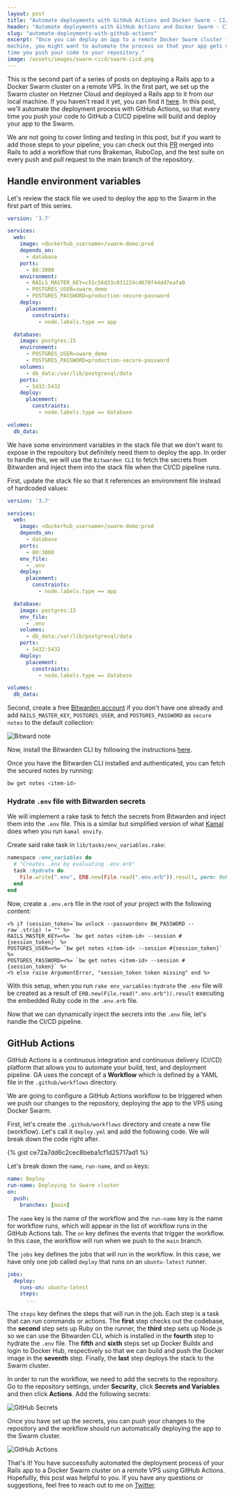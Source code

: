 ```yaml
---
layout: post
title: "Automate deployments with GitHub Actions and Docker Swarm - CI/CD"
header: "Automate deployments with GitHub Actions and Docker Swarm - CI/CD"
slug: "automate-deployments-with-github-actions"
excerpt: "Once you can deploy an app to a remote Docker Swarm cluster from your local
machine, you might want to automate the process so that your app gets deployed every
time you push your code to your repository."
image: /assets/images/swarm-cicd/swarm-cicd.png
---
```


This is the second part of a series of posts on deploying a Rails app to a Docker Swarm
cluster on a remote VPS. In the first part, we set up the Swarm cluster on
Hetzner Cloud and deployed a Rails app to it from our local machine. If you haven't read
it yet, you can find it [here](/deploy-rails-docker-swarm-hetzner). In this post, we'll
automate the  deployment process with GitHub Actions, so that every time you push your
code to GitHub a CI/CD pipeline will build and deploy your app to the Swarm.

We are not going to cover linting and testing in this post, but if you want to add those
steps to your pipeline, you can check out this [PR](https://github.com/rails/rails/pull/50508) merged into Rails to add a workflow
that runs Brakeman, RuboCop, and the test suite on every push and pull request to the
main branch of the repository.

## Handle environment variables

Let's review the stack file we used to deploy the app to the Swarm in the first part of
this series.

```yaml
version: '3.7'

services:
  web:
    image: <dockerhub_username>/swarm-demo:prod
    depends_on:
      - database
    ports:
      - 80:3000
    environment:
      - RAILS_MASTER_KEY=c51c56d33c031224c4678f44dd7eafa0
      - POSTGRES_USER=swarm_demo
      - POSTGRES_PASSWORD=production-secure-password
    deploy:
      placement:
        constraints:
          - node.labels.type == app

  database:
    image: postgres:15
    environment:
      - POSTGRES_USER=swarm_demo
      - POSTGRES_PASSWORD=production-secure-password
    volumes:
      - db_data:/var/lib/postgresql/data
    ports:
      - 5432:5432
    deploy:
      placement:
        constraints:
          - node.labels.type == database

volumes:
  db_data:
```

We have some environment variables in the stack file that we don't want to expose in the
repository but definitely need them to deploy the app. In order to handle this, we will use the
`Bitwarden CLI` to fetch the secrets from Bitwarden and inject them into the stack file when
the CI/CD pipeline runs.

First, update the stack file so that it references an environment file instead of hardcoded values:

```yaml
version: '3.7'

services:
  web:
    image: <dockerhub_username>/swarm-demo:prod
    depends_on:
      - database
    ports:
      - 80:3000
    env_file:
      - .env
    deploy:
      placement:
        constraints:
          - node.labels.type == app

  database:
    image: postgres:15
    env_file:
      - .env
    volumes:
      - db_data:/var/lib/postgresql/data
    ports:
      - 5432:5432
    deploy:
      placement:
        constraints:
          - node.labels.type == database

volumes:
  db_data:
```

Second, create a free [Bitwarden account](https://vault.bitwarden.com/#/register?layout=default)
if you don't have one already and add `RAILS_MASTER_KEY`, `POSTGRES_USER`, and `POSTGRES_PASSWORD`
as `secure notes` to the default collection:

![Bitward note](/assets/images/swarm-cicd/bitwarden-note.png)

Now, install the Bitwarden CLI by following the instructions [here](https://bitwarden.com/help/cli/).

Once you have the Bitwarden CLI installed and authenticated, you can fetch the secured notes by running:

```bash
bw get notes <item-id>
```

### Hydrate `.env` file with Bitwarden secrets

We will implement a rake task to fetch the secrets from Bitwarden and inject them into the `.env` file.
This is a similar but simplified version of what [Kamal](https://kamal-deploy.org/docs/configuration)
does when you run `kamal envify`.

Create said rake task in `lib/tasks/env_variables.rake`:

```ruby
namespace :env_variables do
  # "Creates .env by evaluating .env.erb"
  task :hydrate do
    File.write(".env", ERB.new(File.read(".env.erb")).result, perm: 0o600)
  end
end
```

Now, create a `.env.erb` file in the root of your project with the following content:

```erb
<% if (session_token=`bw unlock --passwordenv BW_PASSWORD --raw`.strip) != "" %>
RAILS_MASTER_KEY=<%= `bw get notes <item-id> --session #{session_token}` %>
POSTGRES_USER=<%= `bw get notes <item-id> --session #{session_token}` %>
POSTGRES_PASSWORD=<%= `bw get notes <item-id> --session #{session_token}` %>
<% else raise ArgumentError, "session_token token missing" end %>
```

With this setup, when you run `rake env_variables:hydrate` the `.env` file will be created
as a result of `ERB.new(File.read(".env.erb")).result` executing the embedded Ruby code in the
`.env.erb` file.

Now that we can dynamically inject the secrets into the `.env` file, let's handle the CI/CD pipeline.

## GitHub Actions

GitHub Actions is a continuous integration and continuous delivery (CI/CD) platform
that allows you to automate your build, test, and deployment pipeline. GA uses the
concept of a **Workflow** which is defined by a YAML file in the `.github/workflows` directory.

We are going to configure a GitHub Actions workflow to be triggered when we push our changes
to the repository, deploying the app to the VPS using Docker Swarm.

First, let's create the `.github/workflows` directory and create a new file (workflow).
Let's call it `deploy.yml` and add the following code. We will break down the code right after.

{% gist ce72a7dd6c2cec8beba1cf1d25717ad1 %}

Let's break down the `name`, `run-name`, and `on` keys:

```yaml
name: Deploy
run-name: Deploying to Swarm cluster
on:
  push:
    branches: [main]
```

The `name` key is the name of the workflow and the `run-name` key is the name for workflow
runs, which will appear in the list of workflow runs in the GitHub Actions tab. The `on` key
defines the events that trigger the workflow. In this case, the workflow will run when we push
to the `main` branch.

The `jobs` key defines the jobs that will run in the workflow. In this case, we have only one
job called `deploy` that runs on an `ubuntu-latest` runner.

```yaml
jobs:
  deploy:
    runs-on: ubuntu-latest
    steps:
      ...
```

The `steps` key defines the steps that will run in the job. Each step is a task that can run
commands or actions. The **first** step checks out the codebase, the **second** step sets up Ruby on the runner,
the **third** step sets up Node.js so we can use the Bitwarden CLI, which is installed in the **fourth** step to
hydrate the `.env` file. The **fifth** and **sixth** steps set up Docker Buildx and login to Docker Hub, respectively so
that we can build and push the Docker image in the **seventh** step. Finally, the **last** step deploys the stack to the
Swarm cluster.

In order to run the workflow, we need to add the secrets to the repository. Go to the repository settings, under **Security**,
click **Secrets and Variables** and then click **Actions**. Add the following secrets:

![GitHub Secrets](/assets/images/swarm-cicd/github-secrets.png)

Once you have set up the secrets, you can push your changes to the repository and the
workflow should run automatically deploying the app to the Swarm cluster.

![GitHub Actions](/assets/images/swarm-cicd/github-actions.png)

That's it! You have successfully automated the deployment process of your Rails app
to a Docker Swarm cluster on a remote VPS using GitHub Actions. Hopefullly, this post was helpful to you.
If you have any questions or suggestions, feel free to reach out to me on [Twitter](https://twitter.com/rmontas).
